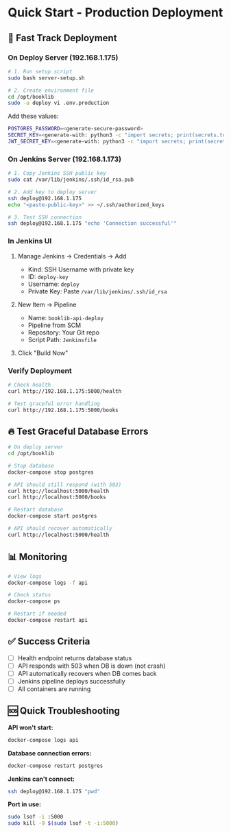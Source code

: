 # Quick Start - Production Deployment

## 🚀 Fast Track Deployment

### On Deploy Server (192.168.1.175)

```bash
# 1. Run setup script
sudo bash server-setup.sh

# 2. Create environment file
cd /opt/booklib
sudo -u deploy vi .env.production
```

Add these values:

```bash
POSTGRES_PASSWORD=<generate-secure-password>
SECRET_KEY=<generate-with: python3 -c "import secrets; print(secrets.token_hex(32))">
JWT_SECRET_KEY=<generate-with: python3 -c "import secrets; print(secrets.token_hex(32))">
```

### On Jenkins Server (192.168.1.173)

```bash
# 1. Copy Jenkins SSH public key
sudo cat /var/lib/jenkins/.ssh/id_rsa.pub

# 2. Add key to deploy server
ssh deploy@192.168.1.175
echo "<paste-public-key>" >> ~/.ssh/authorized_keys

# 3. Test SSH connection
ssh deploy@192.168.1.175 "echo 'Connection successful'"
```

### In Jenkins UI

1. Manage Jenkins → Credentials → Add

   - Kind: SSH Username with private key
   - ID: `deploy-key`
   - Username: `deploy`
   - Private Key: Paste `/var/lib/jenkins/.ssh/id_rsa`

2. New Item → Pipeline

   - Name: `booklib-api-deploy`
   - Pipeline from SCM
   - Repository: Your Git repo
   - Script Path: `Jenkinsfile`

3. Click "Build Now"

### Verify Deployment

```bash
# Check health
curl http://192.168.1.175:5000/health

# Test graceful error handling
curl http://192.168.1.175:5000/books
```

## 🔥 Test Graceful Database Errors

```bash
# On deploy server
cd /opt/booklib

# Stop database
docker-compose stop postgres

# API should still respond (with 503)
curl http://localhost:5000/health
curl http://localhost:5000/books

# Restart database
docker-compose start postgres

# API should recover automatically
curl http://localhost:5000/health
```

## 📊 Monitoring

```bash
# View logs
docker-compose logs -f api

# Check status
docker-compose ps

# Restart if needed
docker-compose restart api
```

## ✅ Success Criteria

- [ ] Health endpoint returns database status
- [ ] API responds with 503 when DB is down (not crash)
- [ ] API automatically recovers when DB comes back
- [ ] Jenkins pipeline deploys successfully
- [ ] All containers are running

## 🆘 Quick Troubleshooting

**API won't start:**

```bash
docker-compose logs api
```

**Database connection errors:**

```bash
docker-compose restart postgres
```

**Jenkins can't connect:**

```bash
ssh deploy@192.168.1.175 "pwd"
```

**Port in use:**

```bash
sudo lsof -i :5000
sudo kill -9 $(sudo lsof -t -i:5000)
```
